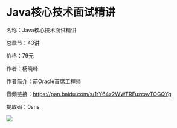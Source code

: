 # Java核心技术面试精讲

名称：Java核心技术面试精讲

总章节：43讲

价格：79元

作者：杨晓峰

作者简介：前Oracle首席工程师

音频链接：https://pan.baidu.com/s/1rY64z2WWFRFuzcavTOGQYg

提取码：0sns

![](https://static001.geekbang.org/resource/image/6f/51/6f1829aeae4e740e949340c663834551.jpg)

